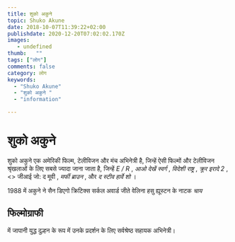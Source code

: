 ```yaml
---
title: शुको अकुने 
topic: Shuko Akune
date: 2018-10-07T11:39:22+02:00
publishdate: 2020-12-20T07:02:02.170Z
images: 
   - undefined
thumb:   ""
tags: ["लोग"]
comments: false
category: लोग
keywords: 
  - "Shuko Akune"
  - "शुको अकुने "
  - "information"

---
```

<h1> शुको अकुने </h1> <p> शुको अकुने एक अमेरिकी फिल्म, टेलीविजन और मंच अभिनेत्री है, जिन्हें ऐसी फिल्मों और टेलीविजन श्रृंखलाओं के लिए सबसे ज्यादा जाना जाता है, जिन्हें <i> E / R </i>, <i> आओ देखें स्वर्ग </i>, <i> विदेशी राष्ट्र </i>, <i> क्रूर इरादे 2 </i>, <> जीआई जो: द मूवी </i>, <i> मर्फी ब्राउन </i>, और <i> द स्टीव हार्वे शो </i>। </p> <p> 1988 में अकुने ने सैन डिएगो क्रिटिक्स सर्कल अवार्ड जीते वेलिना हसु ह्यूस्टन के नाटक <i> चाय </i> </p> <h2> फिल्मोग्राफी </h2> में जापानी युद्ध दुल्हन के रूप में उनके प्रदर्शन के लिए सर्वश्रेष्ठ सहायक अभिनेत्री। 
